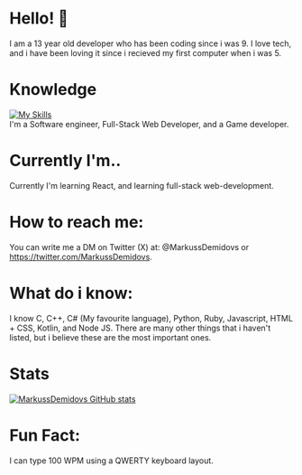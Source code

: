 # Hello! 👋
I am a 13 year old developer who has been coding since i was 9.
I love tech, and i have been loving it since i recieved my first computer when i was 5.

# Knowledge
[![My Skills](https://skillicons.dev/icons?i=js,html,css,cpp,cs,c,ts,kotlin,py,ruby)](https://skillicons.dev)
<br>
I'm a Software engineer, Full-Stack Web Developer, and a Game developer. 

# Currently I'm..
Currently I'm learning React, and learning full-stack web-development.

# How to reach me: 
You can write me a DM on Twitter (X) at: 
@MarkussDemidovs or
https://twitter.com/MarkussDemidovs.

# What do i know:
I know C, C++, C# (My favourite language), Python, Ruby, Javascript, HTML + CSS,
Kotlin, and Node JS. 
There are many other things that i haven't listed, but i believe these are the most important ones.

# Stats
[![MarkussDemidovs GitHub stats](https://github-readme-stats.vercel.app/api?username=markussdemidovs)](https://github.com/markussdemidovs/github-readme-stats)

# Fun Fact:
I can type 100 WPM using a QWERTY keyboard layout.

